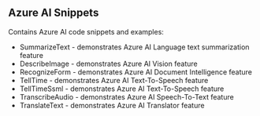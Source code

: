 ## Azure AI Snippets
Contains Azure AI code snippets and examples:
- SummarizeText  - demonstrates Azure AI Language text summarization feature
- DescribeImage - demonstrates Azure AI Vision feature
- RecognizeForm - demonstrates Azure AI Document Intelligence feature
- TellTime - demonstrates Azure AI Text-To-Speech feature
- TellTimeSsml - demonstrates Azure AI Text-To-Speech feature
- TranscribeAudio - demonstrates Azure AI Speech-To-Text feature
- TranslateText - demonstrates Azure AI Translator feature

